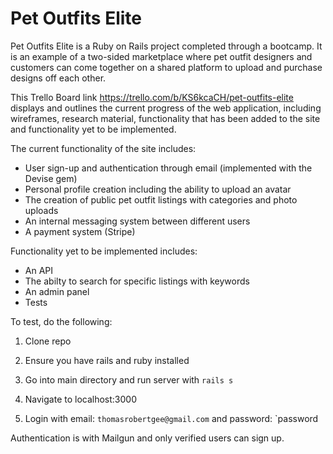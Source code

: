 # Pet Outfits Elite

Pet Outfits Elite is a Ruby on Rails project completed through a bootcamp. It is an example of a two-sided marketplace where pet outfit designers and customers can come together on a shared platform to upload and purchase designs off each other.

This Trello Board link https://trello.com/b/KS6kcaCH/pet-outfits-elite displays and outlines the current progress of the web application, including wireframes, research material, functionality that has been added to the site and functionality yet to be implemented.

The current functionality of the site includes:

* User sign-up and authentication through email (implemented with the Devise gem)
* Personal profile creation including the ability to upload an avatar
* The creation of public pet outfit listings with categories and photo uploads
* An internal messaging system between different users
* A payment system (Stripe)

Functionality yet to be implemented includes:

* An API
* The abilty to search for specific listings with keywords
* An admin panel
* Tests


To test, do the following:

1. Clone repo

2. Ensure you have rails and ruby installed

3. Go into main directory and run server with `rails s`

4. Navigate to localhost:3000

5. Login with email: `thomasrobertgee@gmail.com` and password: `password 

Authentication is with Mailgun and only verified users can sign up.



